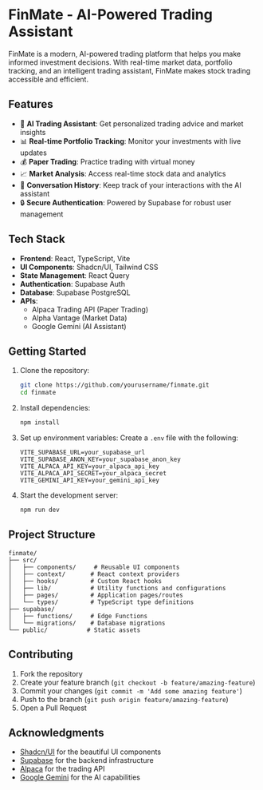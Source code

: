 # FinMate - AI-Powered Trading Assistant

FinMate is a modern, AI-powered trading platform that helps you make informed investment decisions. With real-time market data, portfolio tracking, and an intelligent trading assistant, FinMate makes stock trading accessible and efficient.

## Features

- 🤖 **AI Trading Assistant**: Get personalized trading advice and market insights
- 📊 **Real-time Portfolio Tracking**: Monitor your investments with live updates
- 💰 **Paper Trading**: Practice trading with virtual money
- 📈 **Market Analysis**: Access real-time stock data and analytics
- 💬 **Conversation History**: Keep track of your interactions with the AI assistant
- 🔒 **Secure Authentication**: Powered by Supabase for robust user management

## Tech Stack

- **Frontend**: React, TypeScript, Vite
- **UI Components**: Shadcn/UI, Tailwind CSS
- **State Management**: React Query
- **Authentication**: Supabase Auth
- **Database**: Supabase PostgreSQL
- **APIs**: 
  - Alpaca Trading API (Paper Trading)
  - Alpha Vantage (Market Data)
  - Google Gemini (AI Assistant)

## Getting Started

1. Clone the repository:
   ```bash
   git clone https://github.com/yourusername/finmate.git
   cd finmate
   ```

2. Install dependencies:
   ```bash
   npm install
   ```

3. Set up environment variables:
   Create a `.env` file with the following:
   ```env
   VITE_SUPABASE_URL=your_supabase_url
   VITE_SUPABASE_ANON_KEY=your_supabase_anon_key
   VITE_ALPACA_API_KEY=your_alpaca_api_key
   VITE_ALPACA_API_SECRET=your_alpaca_secret
   VITE_GEMINI_API_KEY=your_gemini_api_key
   ```

4. Start the development server:
   ```bash
   npm run dev
   ```

## Project Structure

```
finmate/
├── src/
│   ├── components/     # Reusable UI components
│   ├── context/       # React context providers
│   ├── hooks/         # Custom React hooks
│   ├── lib/           # Utility functions and configurations
│   ├── pages/         # Application pages/routes
│   └── types/         # TypeScript type definitions
├── supabase/
│   ├── functions/     # Edge Functions
│   └── migrations/    # Database migrations
└── public/           # Static assets
```

## Contributing

1. Fork the repository
2. Create your feature branch (`git checkout -b feature/amazing-feature`)
3. Commit your changes (`git commit -m 'Add some amazing feature'`)
4. Push to the branch (`git push origin feature/amazing-feature`)
5. Open a Pull Request


## Acknowledgments

- [Shadcn/UI](https://ui.shadcn.com/) for the beautiful UI components
- [Supabase](https://supabase.com/) for the backend infrastructure
- [Alpaca](https://alpaca.markets/) for the trading API
- [Google Gemini](https://deepmind.google/technologies/gemini/) for the AI capabilities

